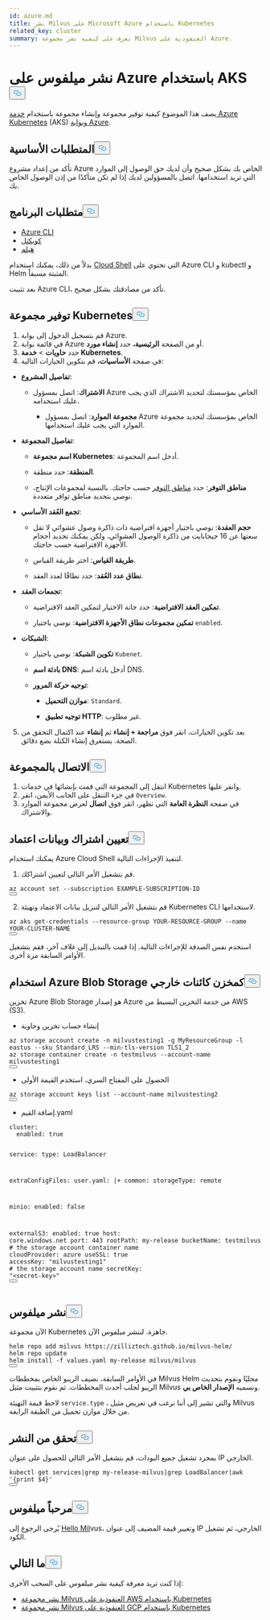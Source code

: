 ```yaml
---
id: azure.md
title: نشر Milvus على Microsoft Azure باستخدام Kubernetes
related_key: cluster
summary: تعرف على كيفية نشر مجموعة Milvus العنقودية على Azure.
---
```

<h1 id="Deploy-Milvus-on-Azure-with-AKS" class="common-anchor-header">نشر ميلفوس على Azure باستخدام AKS<button data-href="#Deploy-Milvus-on-Azure-with-AKS" class="anchor-icon" translate="no">
      <svg translate="no"
        aria-hidden="true"
        focusable="false"
        height="20"
        version="1.1"
        viewBox="0 0 16 16"
        width="16"
      >
        <path
          fill="#0092E4"
          fill-rule="evenodd"
          d="M4 9h1v1H4c-1.5 0-3-1.69-3-3.5S2.55 3 4 3h4c1.45 0 3 1.69 3 3.5 0 1.41-.91 2.72-2 3.25V8.59c.58-.45 1-1.27 1-2.09C10 5.22 8.98 4 8 4H4c-.98 0-2 1.22-2 2.5S3 9 4 9zm9-3h-1v1h1c1 0 2 1.22 2 2.5S13.98 12 13 12H9c-.98 0-2-1.22-2-2.5 0-.83.42-1.64 1-2.09V6.25c-1.09.53-2 1.84-2 3.25C6 11.31 7.55 13 9 13h4c1.45 0 3-1.69 3-3.5S14.5 6 13 6z"
        ></path>
      </svg>
    </button></h1><p>يصف هذا الموضوع كيفية توفير مجموعة وإنشاء مجموعة باستخدام <a href="https://azure.microsoft.com/en-us/services/kubernetes-service/#overview">خدمة Azure Kubernetes</a> (AKS) <a href="https://portal.azure.com">وبوابة Azure</a>.</p>
<h2 id="Prerequisites" class="common-anchor-header">المتطلبات الأساسية<button data-href="#Prerequisites" class="anchor-icon" translate="no">
      <svg translate="no"
        aria-hidden="true"
        focusable="false"
        height="20"
        version="1.1"
        viewBox="0 0 16 16"
        width="16"
      >
        <path
          fill="#0092E4"
          fill-rule="evenodd"
          d="M4 9h1v1H4c-1.5 0-3-1.69-3-3.5S2.55 3 4 3h4c1.45 0 3 1.69 3 3.5 0 1.41-.91 2.72-2 3.25V8.59c.58-.45 1-1.27 1-2.09C10 5.22 8.98 4 8 4H4c-.98 0-2 1.22-2 2.5S3 9 4 9zm9-3h-1v1h1c1 0 2 1.22 2 2.5S13.98 12 13 12H9c-.98 0-2-1.22-2-2.5 0-.83.42-1.64 1-2.09V6.25c-1.09.53-2 1.84-2 3.25C6 11.31 7.55 13 9 13h4c1.45 0 3-1.69 3-3.5S14.5 6 13 6z"
        ></path>
      </svg>
    </button></h2><p>تأكد من إعداد مشروع Azure الخاص بك بشكل صحيح وأن لديك حق الوصول إلى الموارد التي تريد استخدامها. اتصل بالمسؤولين لديك إذا لم تكن متأكدًا من إذن الوصول الخاص بك.</p>
<h2 id="Software-requirements" class="common-anchor-header">متطلبات البرنامج<button data-href="#Software-requirements" class="anchor-icon" translate="no">
      <svg translate="no"
        aria-hidden="true"
        focusable="false"
        height="20"
        version="1.1"
        viewBox="0 0 16 16"
        width="16"
      >
        <path
          fill="#0092E4"
          fill-rule="evenodd"
          d="M4 9h1v1H4c-1.5 0-3-1.69-3-3.5S2.55 3 4 3h4c1.45 0 3 1.69 3 3.5 0 1.41-.91 2.72-2 3.25V8.59c.58-.45 1-1.27 1-2.09C10 5.22 8.98 4 8 4H4c-.98 0-2 1.22-2 2.5S3 9 4 9zm9-3h-1v1h1c1 0 2 1.22 2 2.5S13.98 12 13 12H9c-.98 0-2-1.22-2-2.5 0-.83.42-1.64 1-2.09V6.25c-1.09.53-2 1.84-2 3.25C6 11.31 7.55 13 9 13h4c1.45 0 3-1.69 3-3.5S14.5 6 13 6z"
        ></path>
      </svg>
    </button></h2><ul>
<li><a href="https://docs.microsoft.com/en-us/cli/azure/install-azure-cli#install">Azure CLI</a></li>
<li><a href="https://kubernetes.io/docs/tasks/tools/">كوبكتل</a></li>
<li><a href="https://helm.sh/docs/intro/install/">هيلم</a></li>
</ul>
<p>بدلاً من ذلك، يمكنك استخدام <a href="https://learn.microsoft.com/en-us/azure/cloud-shell/overview">Cloud Shell</a> التي تحتوي على Azure CLI و kubectl و Helm المثبتة مسبقاً.</p>
<div class="alert note">بعد تثبيت Azure CLI، تأكد من مصادقتك بشكل صحيح. </div>
<h2 id="Provision-a-Kubernetes-cluster" class="common-anchor-header">توفير مجموعة Kubernetes<button data-href="#Provision-a-Kubernetes-cluster" class="anchor-icon" translate="no">
      <svg translate="no"
        aria-hidden="true"
        focusable="false"
        height="20"
        version="1.1"
        viewBox="0 0 16 16"
        width="16"
      >
        <path
          fill="#0092E4"
          fill-rule="evenodd"
          d="M4 9h1v1H4c-1.5 0-3-1.69-3-3.5S2.55 3 4 3h4c1.45 0 3 1.69 3 3.5 0 1.41-.91 2.72-2 3.25V8.59c.58-.45 1-1.27 1-2.09C10 5.22 8.98 4 8 4H4c-.98 0-2 1.22-2 2.5S3 9 4 9zm9-3h-1v1h1c1 0 2 1.22 2 2.5S13.98 12 13 12H9c-.98 0-2-1.22-2-2.5 0-.83.42-1.64 1-2.09V6.25c-1.09.53-2 1.84-2 3.25C6 11.31 7.55 13 9 13h4c1.45 0 3-1.69 3-3.5S14.5 6 13 6z"
        ></path>
      </svg>
    </button></h2><ol>
<li>قم بتسجيل الدخول إلى بوابة Azure.</li>
<li>في قائمة بوابة Azure أو من الصفحة <strong>الرئيسية،</strong> حدد <strong>إنشاء مورد</strong>.</li>
<li>حدد <strong>حاويات</strong> &gt; <strong>خدمة Kubernetes</strong>.</li>
<li>في صفحة <strong>الأساسيات،</strong> قم بتكوين الخيارات التالية:</li>
</ol>
<ul>
<li><p><strong>تفاصيل المشروع</strong>:</p>
<ul>
<li><p><strong>الاشتراك</strong>: اتصل بمسؤول Azure الخاص بمؤسستك لتحديد الاشتراك الذي يجب عليك استخدامه.</p>
<ul>
<li><strong>مجموعة الموارد</strong>: اتصل بمسؤول Azure الخاص بمؤسستك لتحديد مجموعة الموارد التي يجب عليك استخدامها.</li>
</ul></li>
</ul></li>
<li><p><strong>تفاصيل المجموعة</strong>:</p>
<ul>
<li><p><strong>اسم مجموعة Kubernetes</strong>: أدخل اسم المجموعة.</p></li>
<li><p><strong>المنطقة</strong>: حدد منطقة.</p></li>
<li><p><strong>مناطق التوفر</strong>: حدد <a href="https://docs.microsoft.com/en-us/azure/aks/availability-zones#overview-of-availability-zones-for-aks-clusters">مناطق التوفر</a> حسب حاجتك. بالنسبة لمجموعات الإنتاج، نوصي بتحديد مناطق توافر متعددة.</p></li>
</ul></li>
<li><p><strong>تجمع العُقد الأساسي</strong>:</p>
<ul>
<li><p><strong>حجم العقدة</strong>: نوصي باختيار أجهزة افتراضية ذات ذاكرة وصول عشوائي لا تقل سعتها عن 16 جيجابايت من ذاكرة الوصول العشوائي، ولكن يمكنك تحديد أحجام الأجهزة الافتراضية حسب حاجتك.</p></li>
<li><p><strong>طريقة القياس</strong>: اختر طريقة القياس.</p></li>
<li><p><strong>نطاق عدد العُقد</strong>: حدد نطاقًا لعدد العقد.</p></li>
</ul></li>
<li><p><strong>تجمعات العقد</strong>:</p>
<ul>
<li><p><strong>تمكين العقد الافتراضية</strong>: حدد خانة الاختيار لتمكين العقد الافتراضية.</p></li>
<li><p><strong>تمكين مجموعات نطاق الأجهزة الافتراضية</strong>: نوصي باختيار <code translate="no">enabled</code>.</p></li>
</ul></li>
<li><p><strong>الشبكات</strong>:</p>
<ul>
<li><p><strong>تكوين الشبكة</strong>: نوصي باختيار <code translate="no">Kubenet</code>.</p></li>
<li><p><strong>بادئة اسم DNS</strong>: أدخل بادئة اسم DNS.</p></li>
<li><p><strong>توجيه حركة المرور</strong>:</p>
<ul>
<li><p><strong>موازن التحميل</strong>: <code translate="no">Standard</code>.</p></li>
<li><p><strong>توجيه تطبيق HTTP</strong>: غير مطلوب.</p></li>
</ul></li>
</ul></li>
</ul>
<ol start="5">
<li>بعد تكوين الخيارات، انقر فوق <strong>مراجعة + إنشاء</strong> ثم <strong>إنشاء</strong> عند اكتمال التحقق من الصحة. يستغرق إنشاء الكتلة بضع دقائق.</li>
</ol>
<h2 id="Connect-to-the-cluster" class="common-anchor-header">الاتصال بالمجموعة<button data-href="#Connect-to-the-cluster" class="anchor-icon" translate="no">
      <svg translate="no"
        aria-hidden="true"
        focusable="false"
        height="20"
        version="1.1"
        viewBox="0 0 16 16"
        width="16"
      >
        <path
          fill="#0092E4"
          fill-rule="evenodd"
          d="M4 9h1v1H4c-1.5 0-3-1.69-3-3.5S2.55 3 4 3h4c1.45 0 3 1.69 3 3.5 0 1.41-.91 2.72-2 3.25V8.59c.58-.45 1-1.27 1-2.09C10 5.22 8.98 4 8 4H4c-.98 0-2 1.22-2 2.5S3 9 4 9zm9-3h-1v1h1c1 0 2 1.22 2 2.5S13.98 12 13 12H9c-.98 0-2-1.22-2-2.5 0-.83.42-1.64 1-2.09V6.25c-1.09.53-2 1.84-2 3.25C6 11.31 7.55 13 9 13h4c1.45 0 3-1.69 3-3.5S14.5 6 13 6z"
        ></path>
      </svg>
    </button></h2><ol>
<li>انتقل إلى المجموعة التي قمت بإنشائها في خدمات Kubernetes وانقر عليها.</li>
<li>في جزء التنقل على الجانب الأيمن، انقر <code translate="no">Overview</code>.</li>
<li>في صفحة <strong>النظرة العامة</strong> التي تظهر، انقر فوق <strong>اتصال</strong> لعرض مجموعة الموارد والاشتراك.</li>
</ol>
<h2 id="Set-a-subscription-and-credentials" class="common-anchor-header">تعيين اشتراك وبيانات اعتماد<button data-href="#Set-a-subscription-and-credentials" class="anchor-icon" translate="no">
      <svg translate="no"
        aria-hidden="true"
        focusable="false"
        height="20"
        version="1.1"
        viewBox="0 0 16 16"
        width="16"
      >
        <path
          fill="#0092E4"
          fill-rule="evenodd"
          d="M4 9h1v1H4c-1.5 0-3-1.69-3-3.5S2.55 3 4 3h4c1.45 0 3 1.69 3 3.5 0 1.41-.91 2.72-2 3.25V8.59c.58-.45 1-1.27 1-2.09C10 5.22 8.98 4 8 4H4c-.98 0-2 1.22-2 2.5S3 9 4 9zm9-3h-1v1h1c1 0 2 1.22 2 2.5S13.98 12 13 12H9c-.98 0-2-1.22-2-2.5 0-.83.42-1.64 1-2.09V6.25c-1.09.53-2 1.84-2 3.25C6 11.31 7.55 13 9 13h4c1.45 0 3-1.69 3-3.5S14.5 6 13 6z"
        ></path>
      </svg>
    </button></h2><div class="alert note">يمكنك استخدام Azure Cloud Shell لتنفيذ الإجراءات التالية.</div>
<ol>
<li>قم بتشغيل الأمر التالي لتعيين اشتراكك.</li>
</ol>
<pre><code translate="no" class="language-shell">az account <span class="hljs-built_in">set</span> --subscription EXAMPLE-SUBSCRIPTION-ID
<button class="copy-code-btn"></button></code></pre>
<ol start="2">
<li>قم بتشغيل الأمر التالي لتنزيل بيانات الاعتماد وتهيئة Kubernetes CLI لاستخدامها.</li>
</ol>
<pre><code translate="no" class="language-shell">az aks <span class="hljs-keyword">get</span>-credentials --resource-<span class="hljs-keyword">group</span> YOUR-RESOURCE-GROUP --name YOUR-CLUSTER-NAME
<button class="copy-code-btn"></button></code></pre>
<div class="alert note">
استخدم نفس الصدفة للإجراءات التالية. إذا قمت بالتبديل إلى غلاف آخر، فقم بتشغيل الأوامر السابقة مرة أخرى.</div>
<h2 id="Using-Azure-Blob-Storage-as-external-object-storage" class="common-anchor-header">استخدام Azure Blob Storage كمخزن كائنات خارجي<button data-href="#Using-Azure-Blob-Storage-as-external-object-storage" class="anchor-icon" translate="no">
      <svg translate="no"
        aria-hidden="true"
        focusable="false"
        height="20"
        version="1.1"
        viewBox="0 0 16 16"
        width="16"
      >
        <path
          fill="#0092E4"
          fill-rule="evenodd"
          d="M4 9h1v1H4c-1.5 0-3-1.69-3-3.5S2.55 3 4 3h4c1.45 0 3 1.69 3 3.5 0 1.41-.91 2.72-2 3.25V8.59c.58-.45 1-1.27 1-2.09C10 5.22 8.98 4 8 4H4c-.98 0-2 1.22-2 2.5S3 9 4 9zm9-3h-1v1h1c1 0 2 1.22 2 2.5S13.98 12 13 12H9c-.98 0-2-1.22-2-2.5 0-.83.42-1.64 1-2.09V6.25c-1.09.53-2 1.84-2 3.25C6 11.31 7.55 13 9 13h4c1.45 0 3-1.69 3-3.5S14.5 6 13 6z"
        ></path>
      </svg>
    </button></h2><p>تخزين Azure Blob Storage هو إصدار Azure من خدمة التخزين البسيط من AWS (S3).</p>
<ul>
<li>إنشاء حساب تخزين وحاوية</li>
</ul>
<pre><code translate="no" class="language-bash">az storage account create -n milvustesting1 -g MyResourceGroup -l eastus --sku Standard_LRS --<span class="hljs-built_in">min</span>-tls-version TLS1_2
az storage container create -n testmilvus --account-name milvustesting1
<button class="copy-code-btn"></button></code></pre>
<ul>
<li>الحصول على المفتاح السري، استخدم القيمة الأولى</li>
</ul>
<pre><code translate="no" class="language-bash">az storage account keys list --account-name milvustesting2
<button class="copy-code-btn"></button></code></pre>
<ul>
<li>إضافة القيم.yaml</li>
</ul>
<pre><code translate="no" class="language-yaml">cluster:
  enabled: <span class="hljs-literal">true</span>

service:
  <span class="hljs-built_in">type</span>: LoadBalancer

extraConfigFiles:
  user.yaml: |+
    common:
      storageType: remote

minio:
  enabled: <span class="hljs-literal">false</span>

externalS3:
  enabled: <span class="hljs-literal">true</span>
  host: core.windows.net
  port: 443
  rootPath: my-release
  bucketName: testmilvus <span class="hljs-comment"># the storage account container name</span>
  cloudProvider: azure
  useSSL: <span class="hljs-literal">true</span>
  accessKey: <span class="hljs-string">&quot;milvustesting1&quot;</span> <span class="hljs-comment"># the storage account name</span>
  secretKey: <span class="hljs-string">&quot;&lt;secret-key&gt;&quot;</span> 
<button class="copy-code-btn"></button></code></pre>
<h2 id="Deploy-Milvus" class="common-anchor-header">نشر ميلفوس<button data-href="#Deploy-Milvus" class="anchor-icon" translate="no">
      <svg translate="no"
        aria-hidden="true"
        focusable="false"
        height="20"
        version="1.1"
        viewBox="0 0 16 16"
        width="16"
      >
        <path
          fill="#0092E4"
          fill-rule="evenodd"
          d="M4 9h1v1H4c-1.5 0-3-1.69-3-3.5S2.55 3 4 3h4c1.45 0 3 1.69 3 3.5 0 1.41-.91 2.72-2 3.25V8.59c.58-.45 1-1.27 1-2.09C10 5.22 8.98 4 8 4H4c-.98 0-2 1.22-2 2.5S3 9 4 9zm9-3h-1v1h1c1 0 2 1.22 2 2.5S13.98 12 13 12H9c-.98 0-2-1.22-2-2.5 0-.83.42-1.64 1-2.09V6.25c-1.09.53-2 1.84-2 3.25C6 11.31 7.55 13 9 13h4c1.45 0 3-1.69 3-3.5S14.5 6 13 6z"
        ></path>
      </svg>
    </button></h2><p>الآن مجموعة Kubernetes جاهزة. لننشر ميلفوس الآن.</p>
<pre><code translate="no" class="language-bash">helm repo add milvus https://zilliztech.github.io/milvus-helm/
helm repo update
helm install -f values.yaml my-release milvus/milvus
<button class="copy-code-btn"></button></code></pre>
<p>في الأوامر السابقة، نضيف الريبو الخاص بمخططات Milvus Helm محليًا ونقوم بتحديث الريبو لجلب أحدث المخططات. ثم نقوم بتثبيت مثيل Milvus ونسميه <strong>الإصدار الخاص بي</strong>.</p>
<p>لاحظ قيمة التهيئة <code translate="no">service.type</code> ، والتي تشير إلى أننا نرغب في تعريض مثيل Milvus من خلال موازن تحميل من الطبقة الرابعة.</p>
<h2 id="Verify-the-deployment" class="common-anchor-header">تحقق من النشر<button data-href="#Verify-the-deployment" class="anchor-icon" translate="no">
      <svg translate="no"
        aria-hidden="true"
        focusable="false"
        height="20"
        version="1.1"
        viewBox="0 0 16 16"
        width="16"
      >
        <path
          fill="#0092E4"
          fill-rule="evenodd"
          d="M4 9h1v1H4c-1.5 0-3-1.69-3-3.5S2.55 3 4 3h4c1.45 0 3 1.69 3 3.5 0 1.41-.91 2.72-2 3.25V8.59c.58-.45 1-1.27 1-2.09C10 5.22 8.98 4 8 4H4c-.98 0-2 1.22-2 2.5S3 9 4 9zm9-3h-1v1h1c1 0 2 1.22 2 2.5S13.98 12 13 12H9c-.98 0-2-1.22-2-2.5 0-.83.42-1.64 1-2.09V6.25c-1.09.53-2 1.84-2 3.25C6 11.31 7.55 13 9 13h4c1.45 0 3-1.69 3-3.5S14.5 6 13 6z"
        ></path>
      </svg>
    </button></h2><p>بمجرد تشغيل جميع البودات، قم بتشغيل الأمر التالي للحصول على عنوان IP الخارجي.</p>
<pre><code translate="no" class="language-bash">kubectl <span class="hljs-keyword">get</span> services|grep my-release-milvus|grep LoadBalancer|awk <span class="hljs-string">&#x27;{print $4}&#x27;</span>
<button class="copy-code-btn"></button></code></pre>
<h2 id="Hello-Milvus" class="common-anchor-header">مرحباً ميلفوس<button data-href="#Hello-Milvus" class="anchor-icon" translate="no">
      <svg translate="no"
        aria-hidden="true"
        focusable="false"
        height="20"
        version="1.1"
        viewBox="0 0 16 16"
        width="16"
      >
        <path
          fill="#0092E4"
          fill-rule="evenodd"
          d="M4 9h1v1H4c-1.5 0-3-1.69-3-3.5S2.55 3 4 3h4c1.45 0 3 1.69 3 3.5 0 1.41-.91 2.72-2 3.25V8.59c.58-.45 1-1.27 1-2.09C10 5.22 8.98 4 8 4H4c-.98 0-2 1.22-2 2.5S3 9 4 9zm9-3h-1v1h1c1 0 2 1.22 2 2.5S13.98 12 13 12H9c-.98 0-2-1.22-2-2.5 0-.83.42-1.64 1-2.09V6.25c-1.09.53-2 1.84-2 3.25C6 11.31 7.55 13 9 13h4c1.45 0 3-1.69 3-3.5S14.5 6 13 6z"
        ></path>
      </svg>
    </button></h2><p>يُرجى الرجوع إلى <a href="https://milvus.io/docs/v2.3.x/example_code.md">Hello Mil</a>vus، وتغيير قيمة المضيف إلى عنوان IP الخارجي، ثم تشغيل الكود.</p>
<h2 id="Whats-next" class="common-anchor-header">ما التالي<button data-href="#Whats-next" class="anchor-icon" translate="no">
      <svg translate="no"
        aria-hidden="true"
        focusable="false"
        height="20"
        version="1.1"
        viewBox="0 0 16 16"
        width="16"
      >
        <path
          fill="#0092E4"
          fill-rule="evenodd"
          d="M4 9h1v1H4c-1.5 0-3-1.69-3-3.5S2.55 3 4 3h4c1.45 0 3 1.69 3 3.5 0 1.41-.91 2.72-2 3.25V8.59c.58-.45 1-1.27 1-2.09C10 5.22 8.98 4 8 4H4c-.98 0-2 1.22-2 2.5S3 9 4 9zm9-3h-1v1h1c1 0 2 1.22 2 2.5S13.98 12 13 12H9c-.98 0-2-1.22-2-2.5 0-.83.42-1.64 1-2.09V6.25c-1.09.53-2 1.84-2 3.25C6 11.31 7.55 13 9 13h4c1.45 0 3-1.69 3-3.5S14.5 6 13 6z"
        ></path>
      </svg>
    </button></h2><p>إذا كنت تريد معرفة كيفية نشر ميلفوس على السحب الأخرى:</p>
<ul>
<li><a href="/docs/ar/eks.md">نشر مجموعة Milvus العنقودية على AWS باستخدام Kubernetes</a></li>
<li><a href="/docs/ar/gcp.md">نشر مجموعة Milvus العنقودية على GCP باستخدام Kubernetes</a></li>
</ul>
